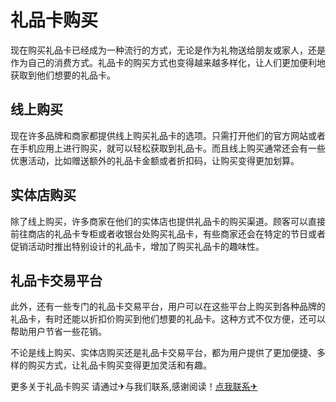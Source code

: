 # 礼品卡购买

现在购买礼品卡已经成为一种流行的方式，无论是作为礼物送给朋友或家人，还是作为自己的消费方式。礼品卡的购买方式也变得越来越多样化，让人们更加便利地获取到他们想要的礼品卡。

## 线上购买

现在许多品牌和商家都提供线上购买礼品卡的选项。只需打开他们的官方网站或者在手机应用上进行购买，就可以轻松获取到礼品卡。而且线上购买通常还会有一些优惠活动，比如赠送额外的礼品卡金额或者折扣码，让购买变得更加划算。

## 实体店购买

除了线上购买，许多商家在他们的实体店也提供礼品卡的购买渠道。顾客可以直接前往商店的礼品卡专柜或者收银台处购买礼品卡，有些商家还会在特定的节日或者促销活动时推出特别设计的礼品卡，增加了购买礼品卡的趣味性。

## 礼品卡交易平台

此外，还有一些专门的礼品卡交易平台，用户可以在这些平台上购买到各种品牌的礼品卡，有时还能以折扣价购买到他们想要的礼品卡。这种方式不仅方便，还可以帮助用户节省一些花销。

不论是线上购买、实体店购买还是礼品卡交易平台，都为用户提供了更加便捷、多样的购买方式，让礼品卡购买变得更加灵活和有趣。

更多关于礼品卡购买 请通过✈与我们联系,感谢阅读！[点我联系✈](https://blog.k02.cc)